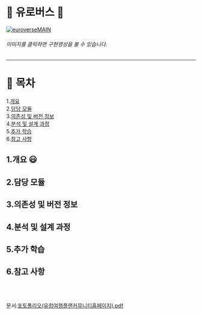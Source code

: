 # :trolleybus: 유로버스 :trolleybus:

[![euroverseMAIN](https://user-images.githubusercontent.com/57661883/77535422-ee1e1c80-6edd-11ea-8aad-bfdfd6ceaf36.png)](https://youtu.be/2Q8ZXSbwx8Q)
###### 이미지를 클릭하면 구현영상을 볼 수 있습니다.<br>
* * *
# :bookmark: 목차

1.[개요](https://github.com/zi-seong/euroverse/blob/master/README.md#1개요)<br>
2.[담당 모듈](https://github.com/zi-seong/euroverse/blob/master/README.md#2담당-모듈)<br>
3.[의존성 및 버전 정보](https://github.com/zi-seong/euroverse/blob/master/README.md#3의존성-및-버전-정보)<br>
4.[분석 및 설계 과정](https://github.com/zi-seong/euroverse/blob/master/README.md#4분석-및-설계-과정)<br>
5.[추가 학습](https://github.com/zi-seong/euroverse/blob/master/README.md#5추가-학습)<br>
6.[참고 사항](https://github.com/zi-seong/euroverse/blob/master/README.md#6참고-사항)<br>






## 1.개요 :smiley:

## 2.담당 모듈

## 3.의존성 및 버전 정보

## 4.분석 및 설계 과정

## 5.추가 학습

## 6.참고 사항



<br><br>




문서:[포토폴리오(유럽여행플랜커뮤니티홈페이지).pdf](https://github.com/zi-seong/euroverse/files/4543568/default.pdf)

